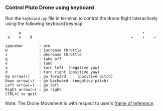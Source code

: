 ### Control Pluto Drone using keyboard <br>
Run the ```keyboard.py``` file in terminal to control the drone flight interactively using the following keyboard keymap<br>

          w                                                      ↑
     a    s    d                                            ←    ↓    → 
    
    spacebar       : arm
    w              : increase throttle
    s              : decrease throttle
    q              : take off
    e              : land
    a              : turn left  (negative yaw)
    d              : turn right (positive yaw)
    Up arrow(↑)    : go forward     (positive pitch)
    Down arrow(↓)  : go backward  (negative pitch)
    Left arrow(←)  : go left
    Right arrow(→) : go right
    CTRL+C to quit

Note: The Drone Movement is with respect to user's [frame of reference](https://en.wikipedia.org/wiki/Frame_of_reference).
